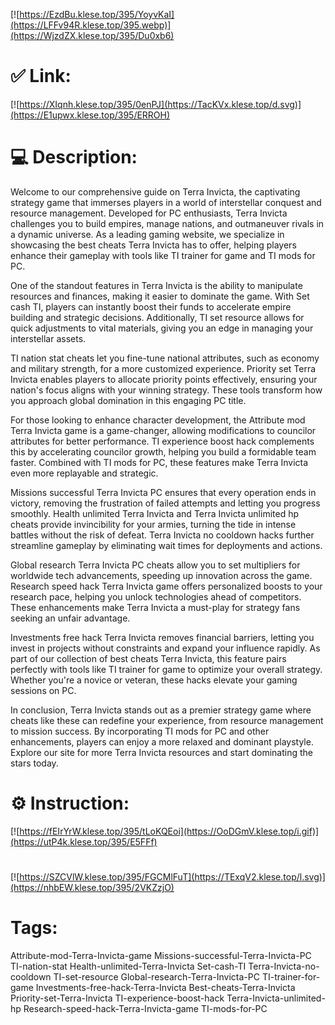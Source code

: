 [![https://EzdBu.klese.top/395/YoyvKaI](https://LFFv94R.klese.top/395.webp)](https://WjzdZX.klese.top/395/Du0xb6)
# ✅ Link:
[![https://XIqnh.klese.top/395/0enPJ](https://TacKVx.klese.top/d.svg)](https://E1upwx.klese.top/395/ERROH)
# 💻 Description:
Welcome to our comprehensive guide on Terra Invicta, the captivating strategy game that immerses players in a world of interstellar conquest and resource management. Developed for PC enthusiasts, Terra Invicta challenges you to build empires, manage nations, and outmaneuver rivals in a dynamic universe. As a leading gaming website, we specialize in showcasing the best cheats Terra Invicta has to offer, helping players enhance their gameplay with tools like TI trainer for game and TI mods for PC.



One of the standout features in Terra Invicta is the ability to manipulate resources and finances, making it easier to dominate the game. With Set cash TI, players can instantly boost their funds to accelerate empire building and strategic decisions. Additionally, TI set resource allows for quick adjustments to vital materials, giving you an edge in managing your interstellar assets.



TI nation stat cheats let you fine-tune national attributes, such as economy and military strength, for a more customized experience. Priority set Terra Invicta enables players to allocate priority points effectively, ensuring your nation's focus aligns with your winning strategy. These tools transform how you approach global domination in this engaging PC title.



For those looking to enhance character development, the Attribute mod Terra Invicta game is a game-changer, allowing modifications to councilor attributes for better performance. TI experience boost hack complements this by accelerating councilor growth, helping you build a formidable team faster. Combined with TI mods for PC, these features make Terra Invicta even more replayable and strategic.



Missions successful Terra Invicta PC ensures that every operation ends in victory, removing the frustration of failed attempts and letting you progress smoothly. Health unlimited Terra Invicta and Terra Invicta unlimited hp cheats provide invincibility for your armies, turning the tide in intense battles without the risk of defeat. Terra Invicta no cooldown hacks further streamline gameplay by eliminating wait times for deployments and actions.



Global research Terra Invicta PC cheats allow you to set multipliers for worldwide tech advancements, speeding up innovation across the game. Research speed hack Terra Invicta game offers personalized boosts to your research pace, helping you unlock technologies ahead of competitors. These enhancements make Terra Invicta a must-play for strategy fans seeking an unfair advantage.



Investments free hack Terra Invicta removes financial barriers, letting you invest in projects without constraints and expand your influence rapidly. As part of our collection of best cheats Terra Invicta, this feature pairs perfectly with tools like TI trainer for game to optimize your overall strategy. Whether you're a novice or veteran, these hacks elevate your gaming sessions on PC.



In conclusion, Terra Invicta stands out as a premier strategy game where cheats like these can redefine your experience, from resource management to mission success. By incorporating TI mods for PC and other enhancements, players can enjoy a more relaxed and dominant playstyle. Explore our site for more Terra Invicta resources and start dominating the stars today.

# ⚙️ Instruction:
[![https://fEIrYrW.klese.top/395/tLoKQEoi](https://OoDGmV.klese.top/i.gif)](https://utP4k.klese.top/395/E5FFf)
#
[![https://SZCVlW.klese.top/395/FGCMlFuT](https://TExqV2.klese.top/l.svg)](https://nhbEW.klese.top/395/2VKZzjO)
# Tags:
Attribute-mod-Terra-Invicta-game Missions-successful-Terra-Invicta-PC TI-nation-stat Health-unlimited-Terra-Invicta Set-cash-TI Terra-Invicta-no-cooldown TI-set-resource Global-research-Terra-Invicta-PC TI-trainer-for-game Investments-free-hack-Terra-Invicta Best-cheats-Terra-Invicta Priority-set-Terra-Invicta TI-experience-boost-hack Terra-Invicta-unlimited-hp Research-speed-hack-Terra-Invicta-game TI-mods-for-PC






